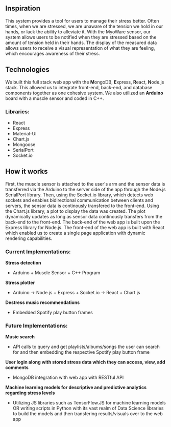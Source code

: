 ## Inspiration

This system provides a tool for users to manage their stress better. Often times, when we are stressed, we are unaware of the tension we hold in our hands, or lack the ability to alleviate it. With the MyoWare sensor, our system allows users to be notified when they are stressed based on the amount of tension held in their hands. The display of the measured data allows users to receive a visual representation of what they are feeling, which encourages awareness of their stress.

## Technologies

We built this full stack web app with the **M**ongoDB, **E**xpress, **R**eact, **N**ode.js stack. This allowed us to integrate front-end, back-end, and database components together as one cohesive system. We also utilized an **Arduino** board with a muscle sensor and coded in C++.

### Libraries:

* React
* Express
* Material-UI
* Chart.js
* Mongoose
* SerialPort
* Socket.io

## How it works

First, the muscle sensor is attached to the user's arm and the sensor data is transferred via the Arduino to the server side of the app through the Node.js SerialPort library. Then, using the Socket.io library, which detects web sockets and enables bidirectional communication between clients and servers, the sensor data is continously transfered to the front-end. Using the Chart.js library, a plot to display the data was created. The plot dynamically updates as long as sensor data continously transfers from the back-end to the front-end. The back-end of the web app is built upon the Express library for Node.js. The front-end of the web app is built with React which enabled us to create a single page application with dynamic rendering capabilities.

### Current Implementations:

**Stress detection**
* Arduino + Muscle Sensor + C++ Program

**Stress plotter**
* Arduino -> Node.js + Express + Socket.io -> React + Chart.js

**Destress music recommendations**
* Embedded Spotify play button frames

### Future Implementations:

**Music search**
* API calls to query and get playlists/albums/songs the user can search for and then embedding the respective Spotify play button frame

**User login along with stored stress data which they can access, view, add comments**
* MongoDB integration with web app with RESTful API

**Machine learning models for descriptive and predictive analytics regarding stress levels**
* Utilizing JS libraries such as TensorFlow.JS for machine learning models OR writing scripts in Python with its vast realm of Data Science libraries to build the models and then transfering results/visuals over to the web app
